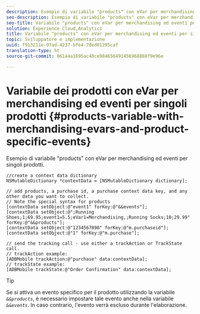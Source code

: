 ```yaml
---
description: Esempio di variabile "products" con eVar per merchandising ed eventi per singoli prodotti.
seo-description: Esempio di variabile "products" con eVar per merchandising ed eventi per singoli prodotti.
seo-title: Variabile "products" con eVar per merchandising ed eventi per singoli prodotti
solution: Experience Cloud,Analytics
title: Variabile "products" con eVar per merchandising ed eventi per singoli prodotti
topic: Sviluppatore e implementazione
uuid: f913211e-97ad-4237-bfe4-7ded01295caf
translation-type: ht
source-git-commit: 06144a1695ac40ce984656491456968888f9e96e

---
```



# Variabile dei prodotti con eVar per merchandising ed eventi per singoli prodotti {#products-variable-with-merchandising-evars-and-product-specific-events}

Esempio di variabile "products" con eVar per merchandising ed eventi per singoli prodotti.

```
//create a context data dictionary 
NSMutableDictionary *contextData = [NSMutableDictionary dictionary]; 
  
// add products, a purchase id, a purchase context data key, and any other data you want to collect. 
// Note the special syntax for products 
[contextData setObject:@"event1" forKey:@"&&events"]; 
[contextData setObject:@";Running Shoes;1;69.95;event1=5.5;eVar1=Merchandising,;Running Socks;10;29.99" forKey:@"&&products"]; 
[contextData setObject:@"1234567890" forKey:@"m.purchaseid"]; 
[contextData setObject:@"1" forKey:@"m.purchase"]; 
  
// send the tracking call - use either a trackAction or TrackState call. 
// trackAction example: 
[ADBMobile trackAction:@"purchase" data:contextData]; 
// trackState example: 
[ADBMobile trackState:@"Order Confirmation" data:contextData];
```

>[!TIP]
>
>Se si attiva un evento specifico per il prodotto utilizzando la variabile *`&&products`*, è necessario impostare tale evento anche nella variabile *`&&events`*. In caso contrario, l'evento verrà escluso durante l'elaborazione.

